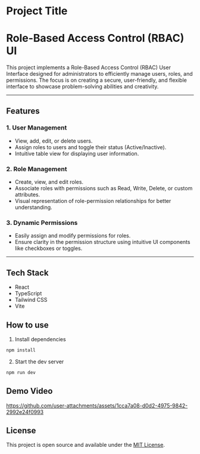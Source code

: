 
# Project Title
# Role-Based Access Control (RBAC) UI

This project implements a Role-Based Access Control (RBAC) User Interface designed for administrators to efficiently manage users, roles, and permissions. The focus is on creating a secure, user-friendly, and flexible interface to showcase problem-solving abilities and creativity.

---

## Features

### 1. User Management
- View, add, edit, or delete users.  
- Assign roles to users and toggle their status (Active/Inactive).  
- Intuitive table view for displaying user information.

### 2. Role Management
- Create, view, and edit roles.  
- Associate roles with permissions such as Read, Write, Delete, or custom attributes.  
- Visual representation of role-permission relationships for better understanding.

### 3. Dynamic Permissions
- Easily assign and modify permissions for roles.  
- Ensure clarity in the permission structure using intuitive UI components like checkboxes or toggles.

---
## Tech Stack
- React
- TypeScript
- Tailwind CSS
- Vite

## How to use

1. Install dependencies
``` bash
npm install
```

2. Start the dev server
``` bash
npm run dev
```
##  Demo Video 


https://github.com/user-attachments/assets/1cca7a08-d0d2-4975-9842-2992e24f0993



## License
This project is open source and available under the [MIT License](LICENSE).

  
